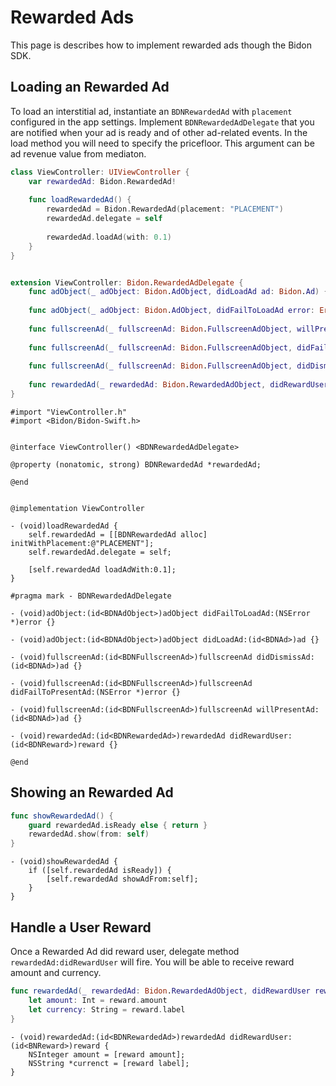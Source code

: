 # Rewarded Ads

This page is describes how to implement rewarded ads though the Bidon SDK.

## Loading an Rewarded Ad

To load an interstitial ad, instantiate an `BDNRewardedAd` with `placement` configured in the app settings. Implement `BDNRewardedAdDelegate` that you are notified when your ad is ready and of other ad-related events. In the load method you will need to specify the pricefloor. This argument can be ad revenue value from mediaton.

```swift
class ViewController: UIViewController {
    var rewardedAd: Bidon.RewardedAd!
    
    func loadRewardedAd() {
        rewardedAd = Bidon.RewardedAd(placement: "PLACEMENT")
        rewardedAd.delegate = self
        
        rewardedAd.loadAd(with: 0.1)
    }
}


extension ViewController: Bidon.RewardedAdDelegate {
    func adObject(_ adObject: Bidon.AdObject, didLoadAd ad: Bidon.Ad) {}
    
    func adObject(_ adObject: Bidon.AdObject, didFailToLoadAd error: Error) {}
    
    func fullscreenAd(_ fullscreenAd: Bidon.FullscreenAdObject, willPresentAd ad: Bidon.Ad) {}
    
    func fullscreenAd(_ fullscreenAd: Bidon.FullscreenAdObject, didFailToPresentAd error: Error) {}
    
    func fullscreenAd(_ fullscreenAd: Bidon.FullscreenAdObject, didDismissAd ad: Bidon.Ad) {}
    
    func rewardedAd(_ rewardedAd: Bidon.RewardedAdObject, didRewardUser reward: Bidon.Reward) {}
}
```

```obj-c
#import "ViewController.h"
#import <Bidon/Bidon-Swift.h>


@interface ViewController() <BDNRewardedAdDelegate>

@property (nonatomic, strong) BDNRewardedAd *rewardedAd;

@end


@implementation ViewController

- (void)loadRewardedAd {
    self.rewardedAd = [[BDNRewardedAd alloc] initWithPlacement:@"PLACEMENT"];
    self.rewardedAd.delegate = self;

    [self.rewardedAd loadAdWith:0.1];
}

#pragma mark - BDNRewardedAdDelegate

- (void)adObject:(id<BDNAdObject>)adObject didFailToLoadAd:(NSError *)error {}

- (void)adObject:(id<BDNAdObject>)adObject didLoadAd:(id<BDNAd>)ad {}

- (void)fullscreenAd:(id<BDNFullscreenAd>)fullscreenAd didDismissAd:(id<BDNAd>)ad {}

- (void)fullscreenAd:(id<BDNFullscreenAd>)fullscreenAd didFailToPresentAd:(NSError *)error {}

- (void)fullscreenAd:(id<BDNFullscreenAd>)fullscreenAd willPresentAd:(id<BDNAd>)ad {}

- (void)rewardedAd:(id<BDNRewardedAd>)rewardedAd didRewardUser:(id<BDNReward>)reward {}

@end
```

## Showing an Rewarded Ad

```swift
func showRewardedAd() {
    guard rewardedAd.isReady else { return }
    rewardedAd.show(from: self)
}
```

```obj-c
- (void)showRewardedAd {
    if ([self.rewardedAd isReady]) {
        [self.rewardedAd showAdFrom:self];
    }
}
```

## Handle a User Reward

Once a Rewarded Ad did reward user, delegate method `rewardedAd:didRewardUser` will fire. You will be able to receive reward amount and currency.

```swift
func rewardedAd(_ rewardedAd: Bidon.RewardedAdObject, didRewardUser reward: Bidon.Reward) {
    let amount: Int = reward.amount
    let currency: String = reward.label
} 
```

```obj-c
- (void)rewardedAd:(id<BDNRewardedAd>)rewardedAd didRewardUser:(id<BNReward>)reward {
    NSInteger amount = [reward amount];
    NSString *currenct = [reward label];
}
```
